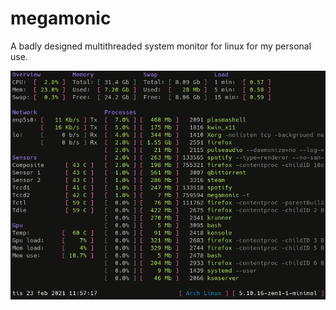 # megamonic
A badly designed multithreaded system monitor for linux for my personal use.

![Screenshot](screenshot.png)
